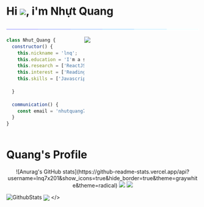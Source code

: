 # Hi <img src="https://em-content.zobj.net/source/microsoft-teams/337/waving-hand_1f44b.png" width="50">, i'm Nhựt Quang 
<img src="https://github.com/MLX15/MLX15/blob/master/a.gif"></a>

<img align="right" width="300px"  src="https://media.tenor.com/ITc1hNBSH_wAAAAM/coding-typing.gif" />

```javascript
class Nhut_Quang {
  constructor() {
    this.nickname = 'lnq';
    this.education = 'I'm a student studying at HUFI university and ';
    this.research = ['ReactJS' ,'Machine Learning', 'Blockchain', 'Cyber Security'];
    this.interest = ['Reading', 'Coding', 'Trading','Travel', 'Cooking'];
    this.skills = ['Javascript','Python','Typescript','C/C++'];
   
  }

  communication() {
    const email = 'nhutquang7x2o1@gmail.com';
  }
}



```
# Quang's Profile

<p align="center">
  ![Anurag's GitHub stats](https://github-readme-stats.vercel.app/api?username=lnq7x201&show_icons=true&hide_border=true&theme=graywhite&theme=radical)
  <img 
       src ="https://github-readme-stats.vercel.app/api?username=lnq7x201&show_icons=true&hide_border=true&theme=graywhite&include_all_commits=true&count_private=true" 
       width = 460
  />
  <img 
       src ="https://github-readme-stats.vercel.app/api/top-langs/?username=lnq7x201&layout=compact&hide_border=true&langs_count=10&theme=graywhite&include_all_commits=true&count_private=true" 
       width = 340
  />
  
  
  ![GithubStats](https://github-readme-stats.vercel.app/api?username=lnq7x201&show_icons=True&theme=cobalt)
  <img align="center"  src="https://github-readme-stats.vercel.app/api/top-langs?username=lnq7x201&show_icons=true&theme=highcontrast"/>
</>




